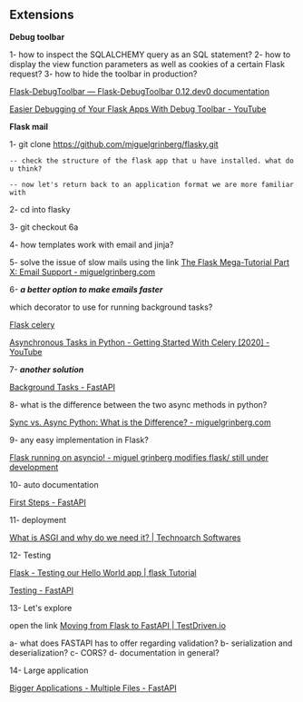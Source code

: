 ## Extensions

**Debug toolbar**  

1- how to inspect the SQLALCHEMY query as an SQL statement? 
2- how to display the view function parameters as well as cookies of a certain Flask request? 
3- how to hide the toolbar in production?

[Flask-DebugToolbar — Flask-DebugToolbar 0.12.dev0 documentation](https://flask-debugtoolbar.readthedocs.io/en/latest/) 

[Easier Debugging of Your Flask Apps With Debug Toolbar - YouTube](https://www.youtube.com/watch?v=ZEHGZnsbXgw)


**Flask mail**  

1- git clone https://github.com/miguelgrinberg/flasky.git

    -- check the structure of the flask app that u have installed. what do u think?

    -- now let's return back to an application format we are more familiar with 

2- cd into flasky  

3- git checkout 6a 

4- how templates work with email and jinja?

5- solve the issue of slow mails using the link [The Flask Mega-Tutorial Part X: Email Support - miguelgrinberg.com](*https://blog.miguelgrinberg.com/post/the-flask-mega-tutorial-part-x-email-support)

6- ***a better option to make emails faster***   

which decorator to use for running background tasks?

[Flask celery](https://blog.miguelgrinberg.com/post/using-celery-with-flask)

[Asynchronous Tasks in Python - Getting Started With Celery [2020] - YouTube](https://www.youtube.com/watch?v=THxCy-6EnQM)

7- ***another solution***    

[Background Tasks - FastAPI](https://fastapi.tiangolo.com/tutorial/background-tasks/)

8- what is the difference between the two async methods in python?

[Sync vs. Async Python: What is the Difference? - miguelgrinberg.com](https://blog.miguelgrinberg.com/post/sync-vs-async-python-what-is-the-difference) 

9- any easy implementation in Flask?

[Flask running on asyncio! - miguel grinberg modifies flask/ still under development](https://reposhub.com/python/full-stack-web-frameworks/miguelgrinberg-aioflask.html)


10- auto documentation

[First Steps - FastAPI](https://fastapi.tiangolo.com/tutorial/first-steps/) 

11- deployment

[What is ASGI and why do we need it? | Technoarch Softwares](https://www.technoarchsoftwares.com/blog/asgi/)

12- Testing

[Flask - Testing our Hello World app | flask Tutorial](https://riptutorial.com/flask/example/4122/testing-our-hello-world-app)

[Testing - FastAPI](https://fastapi.tiangolo.com/tutorial/testing/)

13- Let's explore 

open the link   [Moving from Flask to FastAPI | TestDriven.io](https://testdriven.io/blog/moving-from-flask-to-fastapi/)

a- what does FASTAPI has to offer regarding validation?
b- serialization and deserialization?
c- CORS?
d- documentation in general?

14- Large application 

[Bigger Applications - Multiple Files - FastAPI](https://fastapi.tiangolo.com/tutorial/bigger-applications/)
